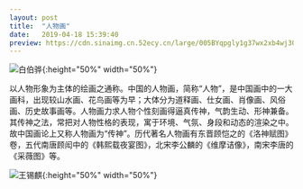 ```yaml
---
layout: post
title:  "人物画"
date:   2019-04-18 15:39:40
preview: https://cdn.sinaimg.cn.52ecy.cn/large/005BYqpgly1g37wx2xb4wj30go0csgmm.jpg
---
```


![白伯骅](https://cdn.sinaimg.cn.52ecy.cn/large/005BYqpgly1g37wx2xb4wj30go0csgmm.jpg){:height="50%" width="50%"}

以人物形象为主体的绘画之通称。中国的人物画，简称“人物”，是中国画中的一大画科，出现较山水画、花鸟画等为早；大体分为道释画、仕女画、肖像画、风俗画、历史故事画等。人物画力求人物个性刻画得逼真传神，气韵生动、形神兼备。其传神之法，常把对人物性格的表现，寓于环境、气氛、身段和动态的渲染之中。故中国画论上又称人物画为“传神”。历代著名人物画有东晋顾恺之的《洛神赋图》卷，五代南唐顾闳中的《韩熙载夜宴图》，北宋李公麟的《维摩诘像》，南宋李唐的《采薇图》等。


![王锡麒](https://cdn.sinaimg.cn.52ecy.cn/large/005BYqpgly1g37wzq1bqaj313l0t6gqb.jpg){:height="50%" width="50%"}